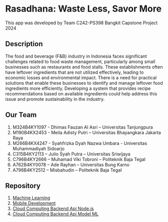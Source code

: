 # Rasadhana: Waste Less, Savor More

This app was developed by Team C242-PS398 Bangkit Capstone Project 2024

## Description

The food and beverage (F&B) industry in Indonesia faces significant challenges related to food waste management, particularly among small businesses such as restaurants and food stalls. These establishments often have leftover ingredients that are not utilized effectively, leading to economic losses and environmental impact. There is a need for practical solutions that enable these businesses to identify and manage leftover food ingredients more efficiently. Developing a system that provides recipe recommendations based on available ingredients could help address this issue and promote sustainability in the industry.

## Our Team

1. M324B4KY1097 - Dhimas Fauzan Al Asri – Universitas Tanjungpura
2. M190B4KX2453 - Meila Adisty Putri – Universitas Bhayangkara Jakarta Raya
3. M266B4KX4247 - Syahfrizka Dyah Nazwa Umbara - Universitas Muhammadiyah Sidoarjo
4. C315B4KY2113 – Julio Syah Putra  – Universitas Sriwijaya
5. C796B4KY2666 – Muhamad Viki Tobroni – Politeknik Baja Tegal
6. A762B4KY0078 – Ade Rayhan – Universitas Bung Karno
7. A796B4KY2512 – Misbahudin – Politeknik Baja Tegal


## Repository

1. [Machine Learning](https://github.com/Dhizu77/ImageMultiClassModel_RasaDhanaApp)
2. [Mobile Development](https://github.com/mizzcode/RasaDhana)
3. [Cloud Computing Backend Api Node.js](https://github.com/josptrra/be-rasadhana)
4. [Cloud Computing Backend Api Model ML](https://github.com/vikitobroni/api-ml-rasadhana)
